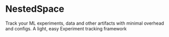 # NestedSpace
Track your ML experiments, data and other artifacts with minimal overhead and configs. A light, easy Experiment tracking framework
